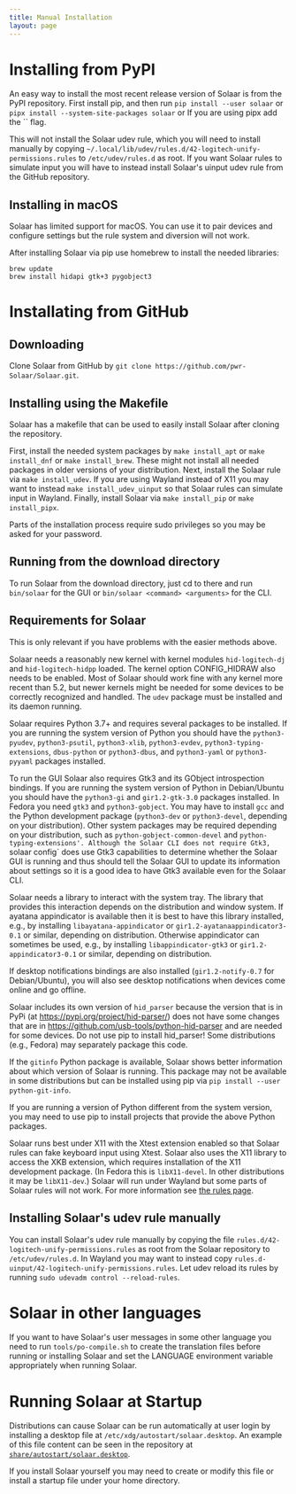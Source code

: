 ```yaml
---
title: Manual Installation
layout: page
---
```


# Installing from PyPI

An easy way to install the most recent release version of Solaar is from the PyPI repository.
First install pip, and then run
`pip install --user solaar` or `pipx install --system-site-packages solaar` or
If you are using pipx add the `` flag.

This will not install the Solaar udev rule, which you will need to install manually by copying
`~/.local/lib/udev/rules.d/42-logitech-unify-permissions.rules`
to `/etc/udev/rules.d` as root.
If you want Solaar rules to simulate input you will have to instead install Solaar's uinput udev rule
from the GitHub repository.

## Installing in macOS

Solaar has limited support for macOS. You can use it to pair devices and configure settings
but the rule system and diversion will not work.

After installing Solaar via pip use homebrew to install the needed libraries:
```
brew update
brew install hidapi gtk+3 pygobject3
```

# Installating from GitHub

## Downloading

Clone Solaar from GitHub by `git clone https://github.com/pwr-Solaar/Solaar.git`.

## Installing using the Makefile

Solaar has a makefile that can be used to easily install Solaar after cloning the repository.

First, install the needed system packages by `make install_apt`
or `make install_dnf` or `make install_brew`.
These might not install all needed packages in older versions of your distribution.
Next, install the Solaar rule via `make install_udev`.
If you are using Wayland instead of X11 you may want to instead `make install_udev_uinput`
so that Solaar rules can simulate input in Wayland.
Finally, install Solaar via `make install_pip` or `make install_pipx`.

Parts of the installation process require sudo privileges so you may be asked for your password.

## Running from the download directory

To run Solaar from the download directory, just cd to there and run `bin/solaar` for the GUI
or `bin/solaar <command> <arguments>` for the CLI.

## Requirements for Solaar

This is only relevant if you have problems with the easier methods above.

Solaar needs a reasonably new kernel with kernel modules `hid-logitech-dj` and `hid-logitech-hidpp` loaded.
The kernel option CONFIG_HIDRAW also needs to be enabled.
Most of Solaar should work fine with any kernel more recent than 5.2,
but newer kernels might be needed for some devices to be correctly recognized and handled.
The `udev` package must be installed and its daemon running.

Solaar requires Python 3.7+ and requires several packages to be installed.
If you are running the system version of Python you should have the
`python3-pyudev`, `python3-psutil`, `python3-xlib`, `python3-evdev`, `python3-typing-extensions`, `dbus-python`
or `python3-dbus`, and `python3-yaml` or `python3-pyyaml` packages installed.

To run the GUI Solaar also requires Gtk3 and its GObject introspection bindings.
If you are running the system version of Python in Debian/Ubuntu you should have the
`python3-gi` and `gir1.2-gtk-3.0` packages installed.
In Fedora you need `gtk3` and `python3-gobject`.
You may have to install `gcc` and the Python development package (`python3-dev` or `python3-devel`,
depending on your distribution).
Other system packages may be required depending on your distribution, such as `python-gobject-common-devel` and `python-typing-extensions'.
Although the Solaar CLI does not require Gtk3,
`solaar config` does use Gtk3 capabilities to determine whether the Solaar GUI is running
and thus should tell the Solaar GUI to update its information about settings
so it is a good idea to have Gtk3 available even for the Solaar CLI.

Solaar needs a library to interact with the system tray.
The library that provides this interaction depends on the distribution and window system.
If ayatana appindicator is available then it is best to have this library installed,
e.g., by installing `libayatana-appindicator` or `gir1.2-ayatanaappindicator3-0.1` or similar,
depending on distribution.
Otherwise appindicator can sometimes be used,
e.g., by installing `libappindicator-gtk3` or `gir1.2-appindicator3-0.1` or similar,
depending on distribution.

If desktop notifications bindings are also installed
(`gir1.2-notify-0.7` for Debian/Ubuntu),
you will also see desktop notifications when devices come online and go offline.

Solaar includes its own version of `hid_parser` because the version that is in PyPi
(at https://pypi.org/project/hid-parser/) does not have some changes that are in
https://github.com/usb-tools/python-hid-parser and are needed for some devices.
Do not use pip to install hid_parser!
Some distributions (e.g., Fedora) may separately package this code.

If the `gitinfo` Python package is available, Solaar shows better information
about which version of Solaar is running.
This package may not be available in some distributions but can be installed using pip
via `pip install --user python-git-info`.

If you are running a version of Python different from the system version,
you may need to use pip to install projects that provide the above Python packages.

Solaar runs best under X11 with the Xtest extension enabled so that Solaar rules can fake keyboard input using Xtest.
Solaar also uses the X11 library to access the XKB extension,
which requires installation of the X11 development package.
(In Fedora this is `libX11-devel`.  In other distributions it may be `libX11-dev`.)
Solaar will run under Wayland but some parts of Solaar rules will not work.
For more information see [the rules page](https://pwr-solaar.github.io/Solaar/rules).

## Installing Solaar's udev rule manually

You can install Solaar's udev rule manually by copying the file
`rules.d/42-logitech-unify-permissions.rules`
as root from the Solaar repository to `/etc/udev/rules.d`.
In Wayland you may want to instead copy
`rules.d-uinput/42-logitech-unify-permissions.rules`.
Let udev reload its rules by running `sudo udevadm control --reload-rules`.

# Solaar in other languages

If you want to have Solaar's user messages in some other language you need to run
`tools/po-compile.sh` to create the translation files before running or installing Solaar
and set the LANGUAGE environment variable appropriately when running Solaar.

# Running Solaar at Startup

Distributions can cause Solaar can be run automatically at user login by installing a desktop file at
`/etc/xdg/autostart/solaar.desktop`. An example of this file content can be seen in the repository at
[`share/autostart/solaar.desktop`](https://github.com/pwr-Solaar/Solaar/blob/master/share/autostart/solaar.desktop).

If you install Solaar yourself you may need to create or modify this file or install a startup file under your home directory.
